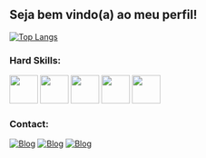 ## Seja bem vindo(a) ao meu perfil!

[![Top Langs](https://github-readme-stats.vercel.app/api/top-langs/?username=jefersonferreira27&layout=compact&theme=dark)](https://github.com/jefersonferreira27)

### Hard Skills:
<div align="left">
    <img src="https://github.com/jefersonferreira27/jefersonferreira27/assets/105617299/ff2df5fb-c18f-4fd6-8fd0-5dea76ff8f86" width = "50px"/>
    <img src="https://github.com/jefersonferreira27/jefersonferreira27/assets/105617299/8851e637-fe3e-464c-8cad-67abdc890371" width = "50px"/>
    <img src="https://github.com/jefersonferreira27/jefersonferreira27/assets/105617299/9ac865cb-576b-400e-a3d8-c8839aa21cf8" width = "50px"/>
    <img src="https://github.com/jefersonferreira27/jefersonferreira27/assets/105617299/9ab1861f-d4e4-4320-a1bf-b7538485b299" width = "50px"/>
    <img src ="https://github.com/jefersonferreira27/jefersonferreira27/assets/105617299/9952c068-755e-4360-b526-8c776a0320fb" width = "50px"/>
   
</div>

### Contact:
[![Blog](https://img.shields.io/badge/Gmail-D14836?style=for-the-badge&logo=gmail&logoColor=white)](https://mail.google.com/mail/u/1/#inbox)
[![Blog](https://img.shields.io/badge/LinkedIn-0077B5?style=for-the-badge&logo=linkedin&logoColor=white)](https://www.linkedin.com/in/jeferson-ferreira-934abb234/)
[![Blog](https://img.shields.io/badge/WhatsApp-25D366?style=for-the-badge&logo=whatsapp&logoColor=white)]("https://api.whatsapp.com/send?phone=5571983504607")
















